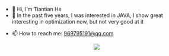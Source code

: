 - 👋 Hi, I’m Tiantian He
- 👀 In the past five years, I was interested in JAVA, I show great interesting in optimization now, but not very good at it
<!-- - 🌱 I’m currently learning ...
- 💞️ I’m looking to collaborate on ... -->
- 📫 How to reach me: 969795191@qq.com

<div align=center>
<img src=https://github-readme-stats.vercel.app/api?username=TiantianUpup />
</div>




<!---
TiantianUpup/TiantianUpup is a ✨ special ✨ repository because its `README.md` (this file) appears on your GitHub profile.
You can click the Preview link to take a look at your changes.
--->

